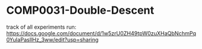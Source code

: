 # COMP0031-Double-Descent

track of all experiments run:
https://docs.google.com/document/d/1w5zrU0ZH49tpW0zuXHaQbNchmPq0YuIaPasIlHz_3ww/edit?usp=sharing






